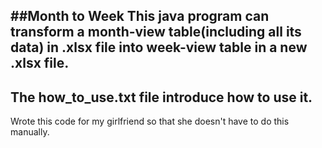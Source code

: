##Month to Week
This java program can transform a month-view table(including all its data) in .xlsx file into week-view table in a new .xlsx file.
----
The how_to_use.txt file introduce how to use it.
---
 
Wrote this code for my girlfriend so that she doesn't have to do this manually.
